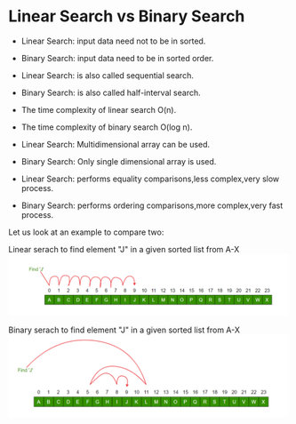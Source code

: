 # Linear Search vs Binary Search

* Linear Search: input data need not to be in sorted.	
* Binary Search: input data need to be in sorted order.


* Linear Search: is also called sequential search.
* Binary Search: is also called half-interval search.


* The time complexity of linear search O(n). 	
* The time complexity of binary search O(log n).


* Linear Search: Multidimensional array can be used.
* Binary Search: Only single dimensional array is used.


* Linear Search: performs equality comparisons,less complex,very slow process.
* Binary Search: performs ordering comparisons,more complex,very fast process.


Let us look at an example to compare two:

Linear serach to find element "J" in a given sorted list from A-X 
![linearSearch.png](linearSearch.png)


Binary serach to find element "J" in a given sorted list from A-X
![binarysearch.png](binarysearch.png)

```


```
